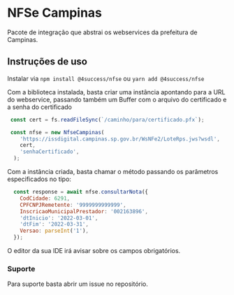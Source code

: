 # NFSe Campinas

Pacote de integração que abstrai os webservices da prefeitura de Campinas.

## Instruções de uso

Instalar via `npm install @4success/nfse` ou `yarn add @4success/nfse`

Com a biblioteca instalada, basta criar uma instância apontando para a URL do webservice, passando também um Buffer com o arquivo do certificado e a senha do certificado
```javascript
 const cert = fs.readFileSync(`/caminho/para/certificado.pfx`);

 const nfse = new NfseCampinas(
    'https://issdigital.campinas.sp.gov.br/WsNFe2/LoteRps.jws?wsdl',
    cert,
    'senhaCertificado',
  );
```

Com a instância criada, basta chamar o método passando os parâmetros especificados no tipo:
```javascript
  const response = await nfse.consultarNota({
    CodCidade: 6291,
    CPFCNPJRemetente: '9999999999999',
    InscricaoMunicipalPrestador: '002163896',
    'dtInicio': '2022-03-01',
    'dtFim': '2022-03-31',
    Versao: parseInt('1'),
  });
```

O editor da sua IDE irá avisar sobre os campos obrigatórios.

### Suporte
Para suporte basta abrir um issue no repositório.